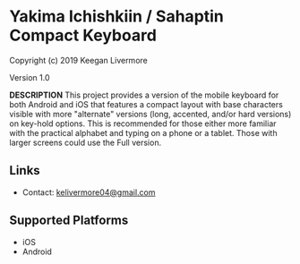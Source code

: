 Yakima Ichishkiin / Sahaptin Compact Keyboard
=====================

Copyright (c) 2019 Keegan Livermore

Version 1.0

__DESCRIPTION__
This project provides a version of the mobile keyboard for both Android and iOS that features a compact layout with base characters visible with more "alternate" versions (long, accented, and/or hard versions) on key-hold options. This is recommended for those either more familiar with the practical alphabet and typing on a phone or a tablet. Those with larger screens could use the Full version.


Links
-----

 * Contact:  kelivermore04@gmail.com

Supported Platforms
-------------------

 * iOS
 * Android